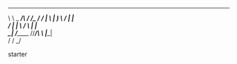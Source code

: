  _______  _______________  ______________
 \      \ \_   _____/\   \/  /\__    ___/
 /   |   \ |    __)_  \     /   |    |   
/    |    \|        \ /     \   |    |   
\____|__  /_______  //___/\  \  |____|   
        \/        \/       \_/           

starter